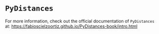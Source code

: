 # `PyDistances`

For more information, check out the official documentation of `PyDistances` at: https://fabioscielzoortiz.github.io/PyDistances-book/intro.html

